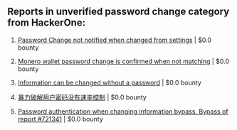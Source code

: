 ## Reports in unverified password change category from HackerOne:

1. [Password Change not notified when changed from settings](https://hackerone.com/reports/242846) | $0.0 bounty

2. [Monero wallet password change is confirmed when not matching](https://hackerone.com/reports/803028) | $0.0 bounty

3. [Information can be changed without a password](https://hackerone.com/reports/721341) | $0.0 bounty

4. [暴力破解用户密码没有速率控制](https://hackerone.com/reports/854424) | $0.0 bounty

5. [Password authentication when changing information bypass. Bypass of report #721341](https://hackerone.com/reports/1040373) | $0.0 bounty

